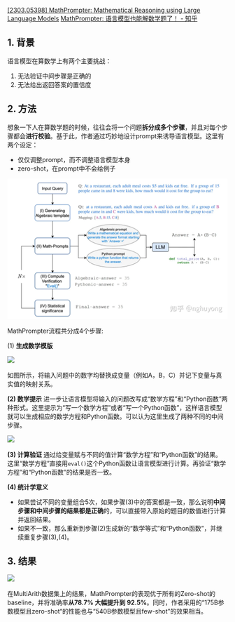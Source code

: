 [[2303.05398] MathPrompter: Mathematical Reasoning using Large Language Models](https://arxiv.org/abs/2303.05398)
[MathPrompter: 语言模型也能解数学题了！ - 知乎](https://zhuanlan.zhihu.com/p/615287237)
## 1. 背景
语言模型在算数学上有两个主要挑战：
1. 无法验证中间步骤是正确的
2. 无法给出返回答案的置信度

## 2. 方法
想象一下人在算数学题的时候，往往会将一个问题**拆分成多个步骤**，并且对每个步骤都会**进行校验**。基于此，作者通过巧妙地设计prompt来诱导语言模型。这里有两个设定：
- 仅仅调整prompt，而不调整语言模型本身
- zero-shot，在prompt中不会给例子

![image.png](https://raw.githubusercontent.com/Shichun-Liu/images-on-picgo/main/pics/20240115160859.png)

MathPrompter流程共分成4个步骤:

(1) **生成数学模版**

![](https://pic4.zhimg.com/80/v2-e99bedf343afd331eaf5f076d5845027_1440w.webp)

如图所示，将输入问题中的数字均替换成变量（例如A，B，C）并记下变量与真实值的映射关系。

**(2) 数学提示**
进一步让语言模型将输入的问题改写成“数学方程”和“Python函数”两种形式。这里提示为“写一个数学方程”或者“写一个Python函数”，这样语言模型就可以生成相应的数学方程和Python函数。可以认为这里生成了两种不同的中间步骤。

![](https://pic2.zhimg.com/80/v2-0aa0be84c6a51814c04eb16254890c5d_1440w.webp)

**(3) 计算验证**
通过给变量赋与不同的值计算“数学方程”和“Python函数”的结果。这里“数学方程”直接用`eval()`这个Python函数让语言模型进行计算。再验证“数学方程”和“Python函数”的结果是否一致。

**(4) 统计学意义**
- 如果尝试不同的变量组合5次，如果步骤(3)中的答案都是一致，那么说明**中间步骤和中间步骤的结果都是正确**的，可以直接带入原始的题目的数值进行计算并返回结果。
- 如果不一致，那么重新到步骤(2)生成新的“数学等式”和“Python函数”，并继续重复步骤(3),(4)。


## 3. 结果

![](https://pic2.zhimg.com/80/v2-d6658c5cad95b7173806da321ce88e59_720w.webp)

在MultiArith数据集上的结果，MathPrompter的表现优于所有的Zero-shot的baseline，并将准确率**从78.7% 大幅提升到 92.5%**。同时，作者采用的“175B参数模型且zero-shot“的性能也与“540B参数模型且few-shot”的效果相当。

